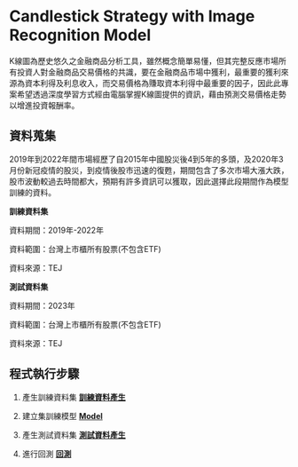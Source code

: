 # Candlestick Strategy with Image Recognition Model
K線圖為歷史悠久之金融商品分析工具，雖然概念簡單易懂，但其完整反應市場所有投資人對金融商品交易價格的共識，要在金融商品市場中獲利，最重要的獲利來源為資本利得及利息收入，而交易價格為賺取資本利得中最重要的因子，因此此專案希望透過深度學習方式經由電腦掌握K線圖提供的資訊，藉由預測交易價格走勢以增進投資報酬率。
## 資料蒐集
2019年到2022年間市場經歷了自2015年中國股災後4到5年的多頭，及2020年3月份新冠疫情的股災，到疫情後股市迅速的復甦，期間包含了多次市場大漲大跌，股市波動較過去時間都大，預期有許多資訊可以獲取，因此選擇此段期間作為模型訓練的資料。

**訓練資料集**

資料期間：2019年-2022年

資料範圍：台灣上市櫃所有股票(不包含ETF)

資料來源：TEJ

**測試資料集**

資料期間：2023年

資料範圍：台灣上市櫃所有股票(不包含ETF)

資料來源：TEJ

## 程式執行步驟

1. 產生訓練資料集 **[訓練資料產生](data/README.md)**

2. 建立集訓練模型 **[Model](model/README.md)**

3. 產生測試資料集 **[測試資料產生](test/README.md)**

4. 進行回測 **[回測](backtest/README.md)**
